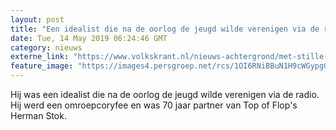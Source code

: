 ```yaml
---
layout: post
title: "Een idealist die na de oorlog de jeugd wilde verenigen via de radio, en een omroepcoryfee werd"
date: Tue, 14 May 2019 06:24:46 GMT
category: nieuws
externe_link: "https://www.volkskrant.nl/nieuws-achtergrond/met-stille-trom-vertrokken-omroepcoryfee~b80783d3/"
feature_image: "https://images4.persgroep.net/rcs/1OI6RNiBBuN1H9cWGypgGrdCMSc/diocontent/148240893/_focus/0.6105675146771037/0.462890625/_fill/320/320?appId=93a17a8fd81db0de025c8abd1cca1279&quality=0.85"
---
```


Hij was een idealist die na de oorlog de jeugd wilde verenigen via de radio. Hij werd een omroepcoryfee en was 70 jaar partner van Top of Flop's Herman Stok.
